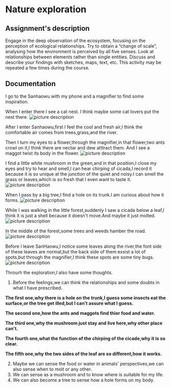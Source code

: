 # Nature exploration

## Assignment's description
Engage in the deep observation of the ecosystem, focusing on the perception of ecological relationships. Try to obtain a “change of scale”, analysing how the environment is perceived by all five senses. Look at relationships between elements rather than single entities. Discuss and describe your findings with sketches, maps, text, etc. This activity may be repeated a few times during the course.

## Documentation
I go to the Sanhaowu with my phone and a magnifier to find some inspiration.

When I enter there I see a cat nest. I think maybe some cat lovers put the nest there.
![picture description](./images/A-cat-nest-1.jpg)

After I enter Sanhaowu,first I feel the cool and fresh air,I think the comfortable air comes from trees,grass,and the river.

Then I turn my eyes to a flower,through the magnifier,in that flower,two ants crowl on it,I think there are nectar and dew atttract them. And I see a maggot twist its body in the flower.
![picture description](./images/Flower-and-insects-1.jpg)

I find a little white mushroom in the green,and in that position,I close my eyes and try to hear and smell,I can hear chirping of cicada,I record it because it is so unique at the junction of the quiet and noisy.I can smell the grass or leaves,which is so fresh that I even want to taste it.
![picture description](./images/A-mushroom-1.jpg)

When I pass by a big tree,I find a hole on its trunk.I am curious about how it forms.
![picture description](./images/A-hole-on-a-tree.jpg)

While I was walking in the little forest,suddenly I saw a cicada below a leaf,I think it is just a shell because it doesn't move.And maybe it just molted.
![picture description](./images/A-cicade-shell-under-a-leaf.jpg)

In the middle of the forest,some trees and weeds hamber the road.
![picture description](./images/Weeds-block-the-road.jpg)

Before I leave SanHaowu,I notice some leaves along the river,the font side of these leaves are normal,but the back side of them exsist a lot of spots,but through the magnifier,I think these spots are some tiny bugs.
![picture description](./images/Back-side-of-leaves.jpg)

Throurh the exploration,I also have some thoughts.

1. Before the feelings,we can think the relationships and some doubts in what I have prescribed.
                                      
**The first one,why there is a hole on the trunk,I guess some insects eat the surface,or the tree get illed,but I can't assure what I guess.**

**The second one,how the ants and maggots find thier food and water.**

**The third one,why the mushroom just stay and live here,why other place can't.**

**The fourth one,what the function of the chirping of the cicade,why it is so clear.**

**The fifth one,why the two sides of the leaf are so different,how it works.**

2. Maybe we can sense the food or water in animals' perspectives,we can also sense when to molt or any other.
3. We can sense as a mushroom and to know where is suitable for my life.
4. We can also become a tree to sense how a hole forms on my body.
